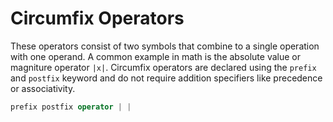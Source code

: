 # Circumfix Operators

These operators consist of two symbols that combine to a single operation with one operand. A common example in math is the absolute value or magniture operator `|x|`. Circumfix operators are declared using the `prefix` and `postfix` keyword and do not require addition specifiers like precedence or associativity.

```swift
prefix postfix operator | |
```
